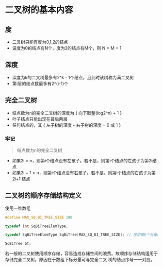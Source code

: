 # 二叉树的基本内容

## 度

* 二叉树只能有度为0,1,2的结点
* 设度为0的结点有N个，度为2的结点有M个，则 N = M + 1

## 深度

* 深度为k的二叉树最多有2^k - 1个结点，且此时该树称为满二叉树
* 第i层的结点数最多有2^(i-1)个

## 完全二叉树

* 结点数为n的完全二叉树的深度为 { 向下取整(log2^n) + 1 }
* 叶子结点只能出现在最后两层
* 任何结点的，其 { 左子树的深度 - 右子树的深度 = 0 或 1 }

### 牢记

> 结点数为n的完全二叉树

* 如果2i > n，则第i个结点没有左孩子。若不是，则第i个结点的左孩子为第2i结点
* 如果2i + 1 > n，则第i个结点没有右孩子。若不是，则第i个结点的右孩子为第 2i+1 结点

## 二叉树的顺序存储结构定义

使用一维数组

```c
#define MAX_SQ_BI_TREE_SIZE 100

typedef int SqBiTreeElemType;

typedef SqBiTreeElemType SqBiTree[MAX_SQ_BI_TREE_SIZE]; // 使用第0个分量的存储空间存储二叉树的根结点

SqBiTree bt;
```

若一般的二叉树使用顺序存储，容易造成存储空间的浪费。故顺序存储结构适用于存储完全二叉树，原因在于数组下标分量可与完全二叉
树的结点序号一一对应。